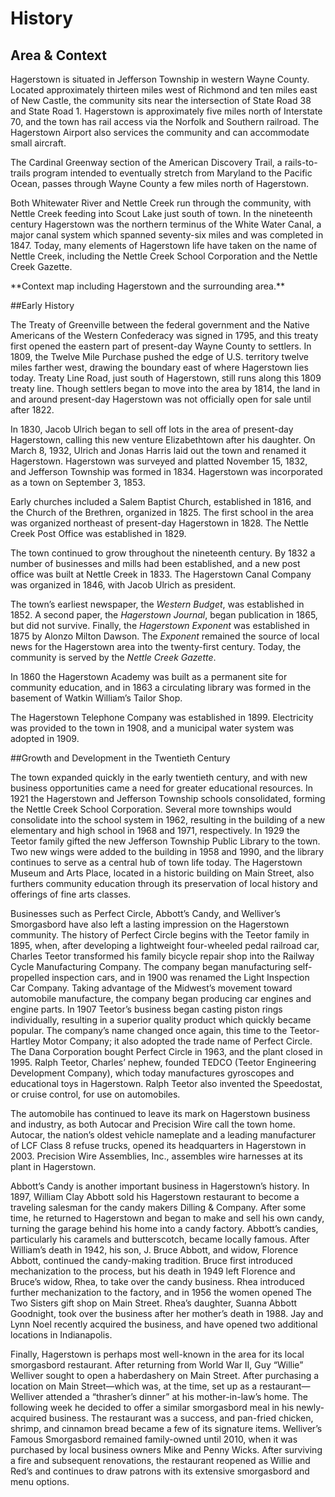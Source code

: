 # History

## Area & Context

Hagerstown is situated in Jefferson Township in western Wayne County.  Located approximately thirteen miles west of Richmond and ten miles east of New Castle, the community sits near the intersection of State Road 38 and State Road 1.  Hagerstown is approximately five miles north of Interstate 70, and the town has rail access via the Norfolk and Southern railroad.  The Hagerstown Airport also services the community and can accommodate small aircraft.  

The Cardinal Greenway section of the American Discovery Trail, a rails-to-trails program intended to eventually stretch from Maryland to the Pacific Ocean, passes through Wayne County a few miles north of Hagerstown.

Both Whitewater River and Nettle Creek run through the community, with Nettle Creek feeding into Scout Lake just south of town. In the nineteenth century Hagerstown was the northern terminus of the White Water Canal, a major canal system which spanned seventy-six miles and was completed in 1847.  Today, many elements of Hagerstown life have taken on the name of Nettle Creek, including the Nettle Creek School Corporation and the Nettle Creek Gazette. 


<div class="ph ph-map">**Context map including Hagerstown and the surrounding area.**</div>


##Early History

The Treaty of Greenville between the federal government and the Native Americans of the Western Confederacy was signed in 1795, and this treaty first opened the eastern part of present-day Wayne County to settlers.  In 1809, the Twelve Mile Purchase pushed the edge of U.S. territory twelve miles farther west, drawing the boundary east of where Hagerstown lies today.  Treaty Line Road, just south of Hagerstown, still runs along this 1809 treaty line.  Though settlers began to move into the area by 1814, the land in and around present-day Hagerstown was not officially open for sale until after 1822.

In 1830, Jacob Ulrich began to sell off lots in the area of present-day Hagerstown, calling this new venture Elizabethtown after his daughter.  On March 8, 1932, Ulrich and Jonas Harris laid out the town and renamed it Hagerstown.  Hagerstown was surveyed and platted November 15, 1832, and Jefferson Township was formed in 1834.  Hagerstown was incorporated as a town on September 3, 1853. 

Early churches included a Salem Baptist Church, established in 1816, and the Church of the Brethren, organized in 1825.  The first school in the area was organized northeast of present-day Hagerstown in 1828.  The Nettle Creek Post Office was established in 1829. 

The town continued to grow throughout the nineteenth century.  By 1832 a number of businesses and mills had been established, and a new post office was built at Nettle Creek in 1833.  The Hagerstown Canal Company was organized in 1846, with Jacob Ulrich as president. 

The town’s earliest newspaper, the *Western Budget*, was established in 1852. A second paper, the *Hagerstown Journal*, began publication in 1865, but did not survive. Finally, the *Hagerstown Exponent* was established in 1875 by Alonzo Milton Dawson. The *Exponent* remained the source of local news for the Hagerstown area into the twenty-first century.  Today, the community is served by the *Nettle Creek Gazette*. 

In 1860 the Hagerstown Academy was built as a permanent site for community education, and in 1863 a circulating library was formed in the basement of Watkin William’s Tailor Shop.  

The Hagerstown Telephone Company was established in 1899. Electricity was provided to the town in 1908, and a municipal water system was adopted in 1909.


##Growth and Development in the Twentieth Century

The town expanded quickly in the early twentieth century, and with new business opportunities came a need for greater educational resources.  In 1921 the Hagerstown and Jefferson Township schools consolidated, forming the Nettle Creek School Corporation. Several more townships would consolidate into the school system in 1962, resulting in the building of a new elementary and high school in 1968 and 1971, respectively.  In 1929 the Teetor family gifted the new Jefferson Township Public Library to the town. Two new wings were added to the building in 1958 and 1990, and the library continues to serve as a central hub of town life today.  The Hagerstown Museum and Arts Place, located in a historic building on Main Street, also furthers community education through its preservation of local history and offerings of fine arts classes.

Businesses such as Perfect Circle, Abbott’s Candy, and Welliver’s Smorgasbord have also left a lasting impression on the Hagerstown community.  The history of Perfect Circle begins with the Teetor family in 1895, when, after developing a lightweight four-wheeled pedal railroad car, Charles Teetor transformed his family bicycle repair shop into the Railway Cycle Manufacturing Company.  The company began manufacturing self-propelled inspection cars, and in 1900 was renamed the Light Inspection Car Company. Taking advantage of the Midwest’s movement toward automobile manufacture, the company began producing car engines and engine parts.  In 1907 Teetor’s business began casting piston rings individually, resulting in a superior quality product which quickly became popular.  The company’s name changed once again, this time to the Teetor-Hartley Motor Company; it also adopted the trade name of Perfect Circle. The Dana Corporation bought Perfect Circle in 1963, and the plant closed in 1995. Ralph Teetor, Charles’ nephew, founded TEDCO (Teetor Engineering Development Company), which today manufactures gyroscopes and educational toys in Hagerstown. Ralph Teetor also invented the Speedostat, or cruise control, for use on automobiles.  

The automobile has continued to leave its mark on Hagerstown business and industry, as both Autocar and Precision Wire call the town home.  Autocar, the nation’s oldest vehicle nameplate and a leading manufacturer of LCF Class 8 refuse trucks, opened its headquarters in Hagerstown in 2003.  Precision Wire Assemblies, Inc., assembles wire harnesses at its plant in Hagerstown.

Abbott’s Candy is another important business in Hagerstown’s history. In 1897, William Clay Abbott sold his Hagerstown restaurant to become a traveling salesman for the candy makers Dilling & Company.  After some time, he returned to Hagerstown and began to make and sell his own candy, turning the garage behind his home into a candy factory.  Abbott’s candies, particularly his caramels and butterscotch, became locally famous.  After William’s death in 1942, his son, J. Bruce Abbott, and widow, Florence Abbott, continued the candy-making tradition.  Bruce first introduced mechanization to the process, but his death in 1949 left Florence and Bruce’s widow, Rhea, to take over the candy business.  Rhea introduced further mechanization to the factory, and in 1956 the women opened The Two Sisters gift shop on Main Street.  Rhea’s daughter, Suanna Abbott Goodnight, took over the business after her mother’s death in 1988.  Jay and Lynn Noel recently acquired the business, and have opened two additional locations in Indianapolis. 

Finally, Hagerstown is perhaps most well-known in the area for its local smorgasbord restaurant.  After returning from World War II, Guy “Willie” Welliver sought to open a haberdashery on Main Street.  After purchasing a location on Main Street—which was, at the time, set up as a restaurant—Welliver attended a “thrasher’s dinner” at his mother-in-law’s home.  The following week he decided to offer a similar smorgasbord meal in his newly-acquired business.  The restaurant was a success, and pan-fried chicken, shrimp, and cinnamon bread became a few of its signature items. Welliver’s Famous Smorgasbord remained family-owned until 2010, when it was purchased by local business owners Mike and Penny Wicks.  After surviving a fire and subsequent renovations, the restaurant reopened as Willie and Red’s and continues to draw patrons with its extensive smorgasbord and menu options.
